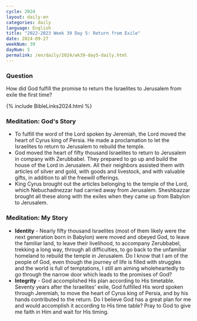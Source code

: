 ```yaml
---
cycle: 2024
layout: daily-en
categories: daily
language: English
title: "2022-2023 Week 39 Day 5: Return from Exile"
date: 2024-09-27
weekNum: 39
dayNum: 5
permalink: /en/daily/2024/wk39-day5-daily.html
---
```

### Question     
How did God fulfill the promise to return the Israelites to Jerusalem from exile the first time?

{% include BibleLinks2024.html %}

### Meditation: God's Story   
+ To fulfill the word of the Lord spoken by Jeremiah, the Lord moved the heart of Cyrus king of Persia. He made a proclamation to let the Israelites to return to Jerusalem to rebuild the temple. 
+ God moved the heart of fifty thousand Israelites to return to Jerusalem in company with Zerubbabel. They prepared to go up and build the house of the Lord in Jerusalem. All their neighbors assisted them with articles of silver and gold, with goods and livestock, and with valuable gifts, in addition to all the freewill offerings. 
+ King Cyrus brought out the articles belonging to the temple of the Lord, which Nebuchadnezzar had carried away from Jerusalem. Sheshbazzar brought all these along with the exiles when they came up from Babylon to Jerusalem. 
### Meditation: My Story   
+ **Identity** - Nearly fifty thousand Israelites (most of them likely were the next generation born in Babylon) were moved and obeyed God, to leave the familiar land, to leave their livelihood, to accompany Zerubbabel, trekking a long way, through all difficulties, to go back to the unfamiliar homeland to rebuild the temple in Jerusalem. Do I know that I am of the people of God, even though the journey of life is filled with struggles and the world is full of temptations, I still am aiming wholeheartedly to go through the narrow door which leads to the promises of God? 
+ **Integrity** - God accomplished His plan according to His timetable. Seventy years after the Israelites' exile, God fulfilled His word spoken through Jeremiah, to move the heart of Cyrus king of Persia, and by his hands contributed to the return. Do I believe God has a great plan for me and would accomplish it according to His time table? Pray to God to give me faith in Him and wait for His timing. 
